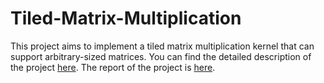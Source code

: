 # Tiled-Matrix-Multiplication

This project aims to implement a tiled matrix multiplication kernel that can support arbitrary-sized matrices. You can find the detailed description of the project [here](http://teaching.danielwong.org/csee217/fall21/lab3-matrixmultiplication). The report of the project is [here](https://github.com/mahbod-art/Tiled-Matrix-Multiplication/blob/main/report.pdf).
